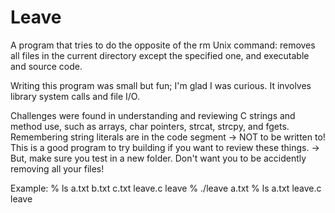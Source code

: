 # Leave
A program that tries to do the opposite of the rm Unix command: removes all files in the current directory except the specified one, and executable and source code.

Writing this program was small but fun; I'm glad I was curious.
It involves library system calls and file I/O. 

Challenges were found in understanding and reviewing C strings and method use, such as arrays, char pointers, strcat, strcpy, and fgets. Remembering string literals are in the code segment -> NOT to be written to!
This is a good program to try building if you want to review these things. 
-> But, make sure you test in a new folder. Don't want you to be accidently removing all your files!

Example:
% ls
a.txt b.txt c.txt leave.c leave
% ./leave a.txt
% ls
a.txt leave.c leave

